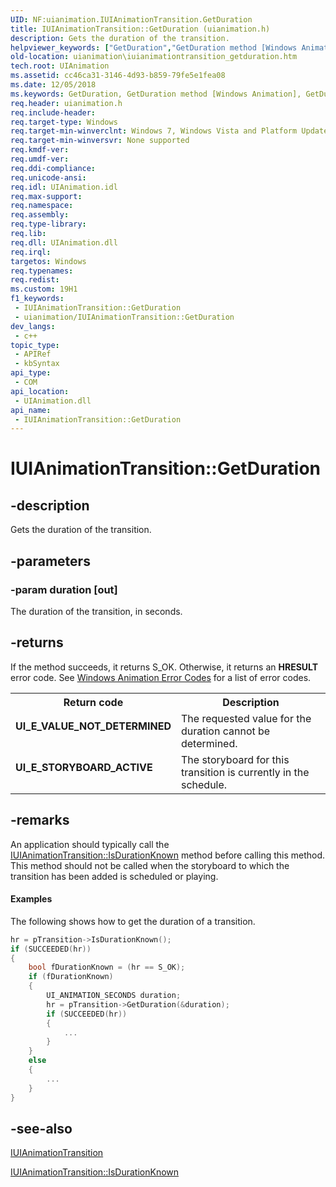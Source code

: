 ```yaml
---
UID: NF:uianimation.IUIAnimationTransition.GetDuration
title: IUIAnimationTransition::GetDuration (uianimation.h)
description: Gets the duration of the transition.
helpviewer_keywords: ["GetDuration","GetDuration method [Windows Animation]","GetDuration method [Windows Animation]","IUIAnimationTransition interface","IUIAnimationTransition interface [Windows Animation]","GetDuration method","IUIAnimationTransition.GetDuration","IUIAnimationTransition::GetDuration","uianimation.iuianimationtransition_getduration","uianimation/IUIAnimationTransition::GetDuration"]
old-location: uianimation\iuianimationtransition_getduration.htm
tech.root: UIAnimation
ms.assetid: cc46ca31-3146-4d93-b859-79fe5e1fea08
ms.date: 12/05/2018
ms.keywords: GetDuration, GetDuration method [Windows Animation], GetDuration method [Windows Animation],IUIAnimationTransition interface, IUIAnimationTransition interface [Windows Animation],GetDuration method, IUIAnimationTransition.GetDuration, IUIAnimationTransition::GetDuration, uianimation.iuianimationtransition_getduration, uianimation/IUIAnimationTransition::GetDuration
req.header: uianimation.h
req.include-header: 
req.target-type: Windows
req.target-min-winverclnt: Windows 7, Windows Vista and Platform Update for Windows Vista [desktop apps \| UWP apps]
req.target-min-winversvr: None supported
req.kmdf-ver: 
req.umdf-ver: 
req.ddi-compliance: 
req.unicode-ansi: 
req.idl: UIAnimation.idl
req.max-support: 
req.namespace: 
req.assembly: 
req.type-library: 
req.lib: 
req.dll: UIAnimation.dll
req.irql: 
targetos: Windows
req.typenames: 
req.redist: 
ms.custom: 19H1
f1_keywords:
 - IUIAnimationTransition::GetDuration
 - uianimation/IUIAnimationTransition::GetDuration
dev_langs:
 - c++
topic_type:
 - APIRef
 - kbSyntax
api_type:
 - COM
api_location:
 - UIAnimation.dll
api_name:
 - IUIAnimationTransition::GetDuration
---
```


# IUIAnimationTransition::GetDuration


## -description

Gets the duration of the transition.

## -parameters

### -param duration [out]

The duration of the transition, in seconds.

## -returns

If the method succeeds, it returns S_OK. Otherwise, it returns an <b>HRESULT</b> error code. See <a href="/windows/desktop/UIAnimation/uianimation-error-codes">Windows Animation Error Codes</a> for a list of error codes.

<table>
<tr>
<th>Return code</th>
<th>Description</th>
</tr>
<tr>
<td width="40%">
<dl>
<dt><b>UI_E_VALUE_NOT_DETERMINED</b></dt>
</dl>
</td>
<td width="60%">
The requested value for the duration cannot be determined.

</td>
</tr>
<tr>
<td width="40%">
<dl>
<dt><b>UI_E_STORYBOARD_ACTIVE</b></dt>
</dl>
</td>
<td width="60%">
The storyboard for this transition is currently in the schedule.

</td>
</tr>
</table>

## -remarks

An application should typically call the <a href="/windows/desktop/api/uianimation/nf-uianimation-iuianimationtransition-isdurationknown">IUIAnimationTransition::IsDurationKnown</a> method before calling this method. This method should not be called when the storyboard to which the transition has been added is scheduled or playing.


#### Examples

The following shows how to get the duration of a transition.


```cpp
hr = pTransition->IsDurationKnown();
if (SUCCEEDED(hr))
{
    bool fDurationKnown = (hr == S_OK); 
    if (fDurationKnown)
    {
        UI_ANIMATION_SECONDS duration;
        hr = pTransition->GetDuration(&duration);
        if (SUCCEEDED(hr))
        {        
            ...
        }
    }
    else
    {
        ...
    }
}
```

## -see-also

<a href="/windows/desktop/api/uianimation/nn-uianimation-iuianimationtransition">IUIAnimationTransition</a>



<a href="/windows/desktop/api/uianimation/nf-uianimation-iuianimationtransition-isdurationknown">IUIAnimationTransition::IsDurationKnown</a>


